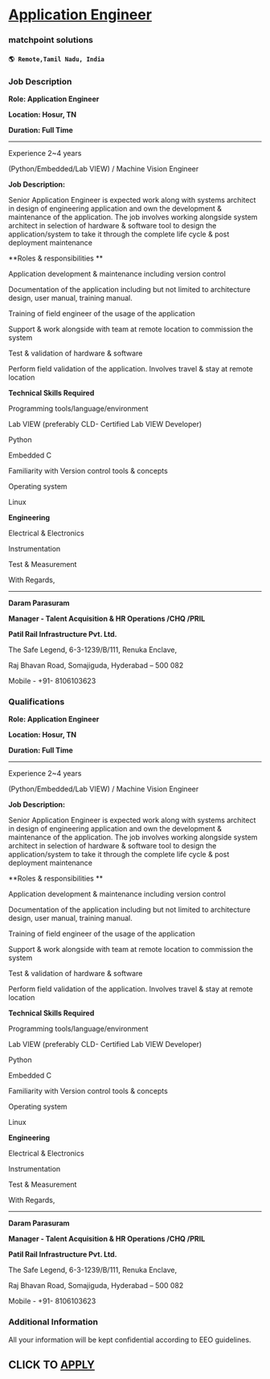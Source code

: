 # [Application Engineer](https://www.remotewlb.com/apply/application-engineer-110374)  
### matchpoint solutions  
#### `🌎 Remote,Tamil Nadu, India`  

### **Job Description**

 **Role: Application Engineer**

 **Location: Hosur, TN**

 **Duration: Full Time**

 ****

Experience 2~4 years

(Python/Embedded/Lab VIEW) / Machine Vision Engineer

**Job Description:**

Senior Application Engineer is expected work along with systems architect in design of engineering application and own the development & maintenance of the application. The job involves working alongside system architect in selection of hardware & software tool to design the application/system to take it through the complete life cycle & post deployment maintenance

**Roles & responsibilities **

Application development & maintenance including version control

Documentation of the application including but not limited to architecture design, user manual, training manual.

Training of field engineer of the usage of the application

Support & work alongside with team at remote location to commission the system

Test & validation of hardware & software

Perform field validation of the application. Involves travel & stay at remote location

**Technical Skills Required**

Programming tools/language/environment

Lab VIEW (preferably CLD- Certified Lab VIEW Developer)

Python

Embedded C

Familiarity with Version control tools & concepts

Operating system

Linux

 **Engineering**

Electrical & Electronics

Instrumentation

Test & Measurement

With Regards,

 ****

**Daram Parasuram**

 **Manager - Talent Acquisition & HR Operations /CHQ /PRIL**

 **Patil Rail Infrastructure Pvt. Ltd.**

The Safe Legend, 6-3-1239/B/111, Renuka Enclave,

Raj Bhavan Road, Somajiguda, Hyderabad – 500 082

Mobile - +91- 8106103623

### **Qualifications**

 **Role: Application Engineer**

 **Location: Hosur, TN**

 **Duration: Full Time**

 ****

Experience 2~4 years

(Python/Embedded/Lab VIEW) / Machine Vision Engineer

**Job Description:**

Senior Application Engineer is expected work along with systems architect in design of engineering application and own the development & maintenance of the application. The job involves working alongside system architect in selection of hardware & software tool to design the application/system to take it through the complete life cycle & post deployment maintenance

**Roles & responsibilities **

Application development & maintenance including version control

Documentation of the application including but not limited to architecture design, user manual, training manual.

Training of field engineer of the usage of the application

Support & work alongside with team at remote location to commission the system

Test & validation of hardware & software

Perform field validation of the application. Involves travel & stay at remote location

**Technical Skills Required**

Programming tools/language/environment

Lab VIEW (preferably CLD- Certified Lab VIEW Developer)

Python

Embedded C

Familiarity with Version control tools & concepts

Operating system

Linux

 **Engineering**

Electrical & Electronics

Instrumentation

Test & Measurement

With Regards,

 ****

**Daram Parasuram**

 **Manager - Talent Acquisition & HR Operations /CHQ /PRIL**

 **Patil Rail Infrastructure Pvt. Ltd.**

The Safe Legend, 6-3-1239/B/111, Renuka Enclave,

Raj Bhavan Road, Somajiguda, Hyderabad – 500 082

Mobile - +91- 8106103623

### **Additional Information**

All your information will be kept confidential according to EEO guidelines.

  
## CLICK TO [APPLY](https://www.remotewlb.com/apply/application-engineer-110374)

